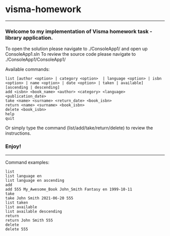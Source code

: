 # visma-homework
----------------------------
### Welcome to my implementation of Visma homework task - library application.
To open the solution please navigate to ./ConsoleApp1/ and open up ConsoleApp1.sln
To review the source code please navigate to ./ConsoleApp1/ConsoleApp1/

Available commands:
```
list [author <option> | category <option>  | language <option> | isbn <option> | name <option> | date <option> | taken | available] [ascending | descending]
add <isbn> <book_name> <author> <category> <language> <publication_date> 
take <name> <surname> <return_date> <book_isbn>
return <name> <surname> <book_isbn>
delete <book_isbn>
help
quit
```
Or simply type the command (list/add/take/return/delete) to review the instructions.
### Enjoy!
----------------------------
Command examples:
```
list
list language en
list language en ascending
add
add 555 My_Awesome_Book John_Smith Fantasy en 1999-10-11
take
take John Smith 2021-06-20 555
list taken
list available
list available descending
return
return John Smith 555
delete
delete 555
```